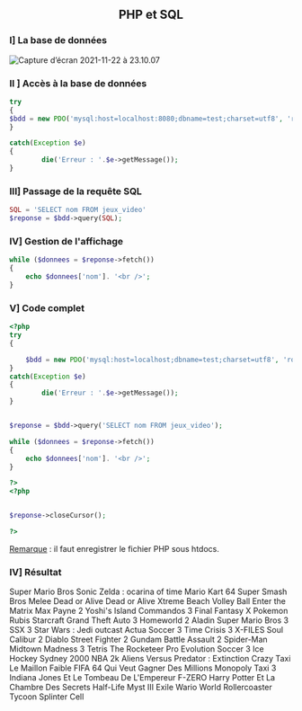 ## <center>PHP et SQL </center>

### I] La base de données



![Capture d’écran 2021-11-22 à 23.10.07](Capture%20d%E2%80%99e%CC%81cran%202021-11-22%20a%CC%80%2023.10.07.png)

### II ] Accès à la base de données

```php
try
{
$bdd = new PDO('mysql:host=localhost:8080;dbname=test;charset=utf8', 'root', '');
}

catch(Exception $e)
{
        die('Erreur : '.$e->getMessage());
}
```



### III] Passage de la requête SQL

```php
SQL = 'SELECT nom FROM jeux_video'
$reponse = $bdd->query(SQL);
```

### IV] Gestion de l'affichage

```php
while ($donnees = $reponse->fetch())
{
    echo $donnees['nom']. '<br />';
}
```



### V] Code complet

```php
<?php
try
{

	$bdd = new PDO('mysql:host=localhost;dbname=test;charset=utf8', 'root', '');
}
catch(Exception $e)
{
        die('Erreur : '.$e->getMessage());
}


$reponse = $bdd->query('SELECT nom FROM jeux_video');

while ($donnees = $reponse->fetch())
{
    echo $donnees['nom']. '<br />';
}

?>
<?php


$reponse->closeCursor(); 

?>
```

<u>Remarque</u> : il faut enregistrer le fichier PHP sous htdocs.

### IV] Résultat

Super Mario Bros
Sonic
Zelda : ocarina of time
Mario Kart 64
Super Smash Bros Melee
Dead or Alive
Dead or Alive Xtreme Beach Volley Ball
Enter the Matrix
Max Payne 2
Yoshi's Island
Commandos 3
Final Fantasy X
Pokemon Rubis
Starcraft
Grand Theft Auto 3
Homeworld 2
Aladin
Super Mario Bros 3
SSX 3
Star Wars : Jedi outcast
Actua Soccer 3
Time Crisis 3
X-FILES
Soul Calibur 2
Diablo
Street Fighter 2
Gundam Battle Assault 2
Spider-Man
Midtown Madness 3
Tetris
The Rocketeer
Pro Evolution Soccer 3
Ice Hockey
Sydney 2000
NBA 2k
Aliens Versus Predator : Extinction
Crazy Taxi
Le Maillon Faible
FIFA 64
Qui Veut Gagner Des Millions
Monopoly
Taxi 3
Indiana Jones Et Le Tombeau De L'Empereur
F-ZERO
Harry Potter Et La Chambre Des Secrets
Half-Life
Myst III Exile
Wario World
Rollercoaster Tycoon
Splinter Cell

